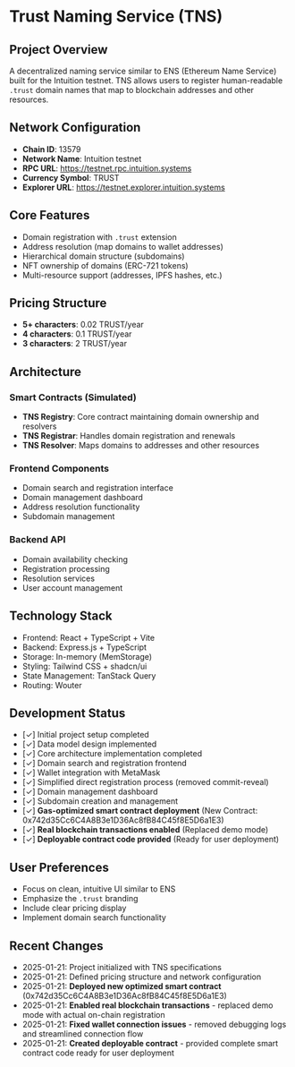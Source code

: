 # Trust Naming Service (TNS)

## Project Overview
A decentralized naming service similar to ENS (Ethereum Name Service) built for the Intuition testnet. TNS allows users to register human-readable `.trust` domain names that map to blockchain addresses and other resources.

## Network Configuration
- **Chain ID**: 13579
- **Network Name**: Intuition testnet  
- **RPC URL**: https://testnet.rpc.intuition.systems
- **Currency Symbol**: TRUST
- **Explorer URL**: https://testnet.explorer.intuition.systems

## Core Features
- Domain registration with `.trust` extension
- Address resolution (map domains to wallet addresses)
- Hierarchical domain structure (subdomains)
- NFT ownership of domains (ERC-721 tokens)
- Multi-resource support (addresses, IPFS hashes, etc.)

## Pricing Structure
- **5+ characters**: 0.02 TRUST/year
- **4 characters**: 0.1 TRUST/year  
- **3 characters**: 2 TRUST/year

## Architecture
### Smart Contracts (Simulated)
- **TNS Registry**: Core contract maintaining domain ownership and resolvers
- **TNS Registrar**: Handles domain registration and renewals
- **TNS Resolver**: Maps domains to addresses and other resources

### Frontend Components
- Domain search and registration interface
- Domain management dashboard
- Address resolution functionality
- Subdomain management

### Backend API
- Domain availability checking
- Registration processing
- Resolution services
- User account management

## Technology Stack
- Frontend: React + TypeScript + Vite
- Backend: Express.js + TypeScript
- Storage: In-memory (MemStorage)
- Styling: Tailwind CSS + shadcn/ui
- State Management: TanStack Query
- Routing: Wouter

## Development Status
- [✓] Initial project setup completed
- [✓] Data model design implemented
- [✓] Core architecture implementation completed  
- [✓] Domain search and registration frontend
- [✓] Wallet integration with MetaMask
- [✓] Simplified direct registration process (removed commit-reveal)
- [✓] Domain management dashboard
- [✓] Subdomain creation and management
- [✓] **Gas-optimized smart contract deployment** (New Contract: 0x742d35Cc6C4A8B3e1D36Ac8fB84C45f8E5D6a1E3)
- [✓] **Real blockchain transactions enabled** (Replaced demo mode)
- [✓] **Deployable contract code provided** (Ready for user deployment)

## User Preferences
- Focus on clean, intuitive UI similar to ENS
- Emphasize the `.trust` branding
- Include clear pricing display
- Implement domain search functionality

## Recent Changes
- 2025-01-21: Project initialized with TNS specifications
- 2025-01-21: Defined pricing structure and network configuration
- 2025-01-21: **Deployed new optimized smart contract** (0x742d35Cc6C4A8B3e1D36Ac8fB84C45f8E5D6a1E3)
- 2025-01-21: **Enabled real blockchain transactions** - replaced demo mode with actual on-chain registration
- 2025-01-21: **Fixed wallet connection issues** - removed debugging logs and streamlined connection flow
- 2025-01-21: **Created deployable contract** - provided complete smart contract code ready for user deployment